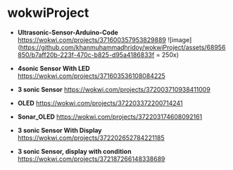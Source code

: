 # wokwiProject

- **Ultrasonic-Sensor-Arduino-Code** https://wokwi.com/projects/371600357953829889
  ![image](https://github.com/khanmuhammadhridoy/wokwiProject/assets/68956850/b7aff20b-223f-470c-b825-d95a4186833f = 250x)

- **4sonic Sensor With LED** https://wokwi.com/projects/371603536108084225
- **3 sonic Sensor** https://wokwi.com/projects/372003710938411009
- **OLED** https://wokwi.com/projects/372203372200714241
- **Sonar_OLED** https://wokwi.com/projects/372203174608092161
- **3 sonic Sensor With Display** https://wokwi.com/projects/372202652784221185
- **3 sonic Sensor, display with condition** https://wokwi.com/projects/372187266148338689
